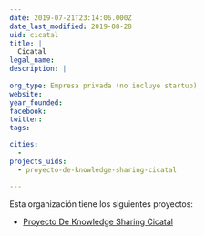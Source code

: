 ```yaml
---
date: 2019-07-21T23:14:06.000Z
date_last_modified: 2019-08-28
uid: cicatal
title: |
  Cicatal
legal_name: 
description: |
  
org_type: Empresa privada (no incluye startup)
website: 
year_founded: 
facebook: 
twitter: 
tags:

cities: 
  - 
projects_uids:
  - proyecto-de-knowledge-sharing-cicatal

---
```


Esta organización tiene los siguientes proyectos:

- [Proyecto De Knowledge Sharing Cicatal](/proyectos/proyecto-de-knowledge-sharing-cicatal)
